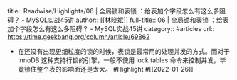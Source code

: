 title:: Readwise/Highlights/06 | 全局锁和表锁 ：给表加个字段怎么有这么多阻碍？ - MySQL实战45讲
author:: [[林晓斌]]
full-title:: 06 | 全局锁和表锁 ：给表加个字段怎么有这么多阻碍？ - MySQL实战45讲
category:: #articles
url:: https://time.geekbang.org/column/article/69862

- 在还没有出现更细粒度的锁的时候，表锁是最常用的处理并发的方式。而对于 InnoDB 这种支持行锁的引擎，一般不使用 lock tables 命令来控制并发，毕竟锁住整个表的影响面还是太大。 #Highlight #[[2022-01-26]]